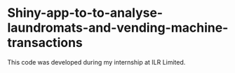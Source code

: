 # Shiny-app-to-to-analyse-laundromats-and-vending-machine-transactions

This code was developed during my internship at ILR Limited.
